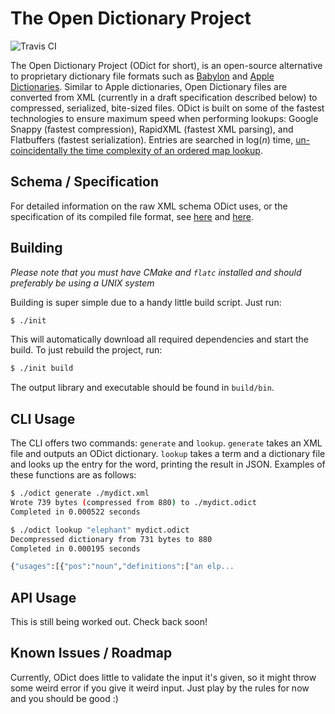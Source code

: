 # The Open Dictionary Project
![Travis CI](https://img.shields.io/travis/odict/odict.svg)

The Open Dictionary Project (ODict for short), is an open-source alternative to proprietary dictionary file formats such
 as [Babylon](http://www.babylon-software.com/free-dictionaries/) and 
 [Apple Dictionaries](https://developer.apple.com/library/content/documentation/UserExperience/Conceptual/DictionaryServicesProgGuide/Introduction/Introduction.html). 
  Similar to Apple dictionaries, Open Dictionary files are converted from XML (currently in a draft specification described
  below) to compressed, serialized, bite-sized files. ODict is built on some of the fastest technologies to ensure maximum
  speed when performing lookups: Google Snappy (fastest compression), RapidXML (fastest XML parsing), and Flatbuffers 
  (fastest serialization). Entries are searched in log(*n*) time, [un-coincidentally the time complexity of an ordered map 
   lookup](https://google.github.io/flatbuffers/flatbuffers_guide_use_cpp.html).
   
## Schema / Specification
For detailed information on the raw XML schema ODict uses, or the specification of its compiled file
format, see [here](spec/SCHEMA.md) and [here](spec/SPEC.md).

## Building
*Please note that you must have CMake and `flatc` installed and should preferably be using a UNIX system*

Building is super simple due to a handy little build script. Just run:
  
```bash
$ ./init
```

This will automatically download all required dependencies and start the build.
To just rebuild the project, run:

```bash
$ ./init build
```

The output library and executable should be found in `build/bin`.

## CLI Usage
The CLI offers two commands: `generate` and `lookup`. `generate` takes an XML file and outputs an ODict dictionary.
  `lookup` takes a term and a dictionary file and looks up the entry for the word, printing the result in JSON. Examples
  of these functions are as follows: 
  
```bash
$ ./odict generate ./mydict.xml                                                                                                                                             [00:35:40]
Wrote 739 bytes (compressed from 880) to ./mydict.odict
Completed in 0.000522 seconds

$ ./odict lookup "elephant" mydict.odict                                                                                                                                       [00:35:57]
Decompressed dictionary from 731 bytes to 880
Completed in 0.000195 seconds

{"usages":[{"pos":"noun","definitions":["an elp...
```

## API Usage
This is still being worked out. Check back soon!

## Known Issues / Roadmap
Currently, ODict does little to validate the input it's given, so it might throw some weird error if you give 
it weird input. Just play by the rules for now and you should be good :)